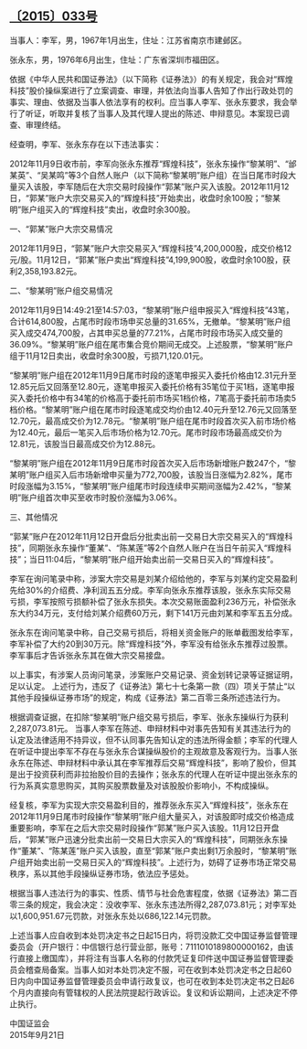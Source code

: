 ## [〔2015〕033号](http://www.csrc.gov.cn/pub/zjhpublic/G00306212/201512/t20151201_287439.htm)


   当事人：李军，男，1967年1月出生，住址：江苏省南京市建邺区。

张永东，男，1976年6月出生，住址：广东省深圳市福田区。

依据《中华人民共和国证券法》（以下简称《证券法》）的有关规定，我会对“辉煌科技”股价操纵案进行了立案调查、审理，并依法向当事人告知了作出行政处罚的事实、理由、依据及当事人依法享有的权利。应当事人李军、张永东要求，我会举行了听证，听取并复核了当事人及其代理人提出的陈述、申辩意见。本案现已调查、审理终结。

经查明，李军、张永东存在以下违法事实：

2012年11月9日收市前，李军向张永东推荐“辉煌科技”，张永东操作“黎某明”、“邰某英”、“吴某鸣”等3个自然人账户（以下简称“黎某明”账户组）在当日尾市时段大量买入该股，李军随后在大宗交易时段操作“郭某”账户买入该股。2012年11月12日，“郭某”账户大宗交易买入的“辉煌科技”开始卖出，收盘时余100股；“黎某明”账户组买入的“辉煌科技”卖出，收盘时余300股。

一、“郭某”账户大宗交易情况

2012年11月9日，“郭某”账户大宗交易买入“辉煌科技”4,200,000股，成交价格12元/股。11月12日，“郭某”账户卖出“辉煌科技”4,199,900股，收盘时余100股，获利2,358,193.82元。

二、“黎某明”账户组交易情况

2012年11月9日14:49:21至14:57:03，“黎某明”账户组申报买入“辉煌科技”43笔，合计614,800股，占尾市时段市场申买总量的31.65%，无撤单。“黎某明”账户组买入成交474,700股，占其申买总量的77.21%，占尾市时段市场买入成交量的36.09%。“黎某明”账户组在尾市集合竞价期间无成交。上述股票，“黎某明”账户组于11月12日卖出，收盘时余300股，亏损71,120.01元。

“黎某明”账户组在2012年11月9日尾市时段的逐笔申报买入委托价格由12.31元升至12.85元后又回落至12.80元，逐笔申报买入委托价格有35笔位于买1档，逐笔申报买入委托价格中有34笔的价格高于委托前市场买1档价格，7笔高于委托前市场卖5档价格。“黎某明”账户组在尾市时段逐笔成交均价由12.40元升至12.76元又回落至12.70元，最高成交价为12.78元。“黎某明”账户组在尾市时段首次买入前市场价格为12.40元，最后一笔买入后市场价格为12.70元。尾市时段市场最高成交价为12.81元，该股当日最高成交价为12.88元。

“黎某明”账户组在2012年11月9日尾市时段首次买入后市场新增账户数247个，“黎某明”账户组买入后市场新增申买量为772,700股，该股当日涨幅为2.82%，尾市时段涨幅为3.15%，“黎某明”账户组尾市时段连续申买期间涨幅为2.42%，“黎某明”账户组首次申买至收市时股价涨幅为3.06%。

三、其他情况

“郭某”账户在2012年11月12日开盘后分批卖出前一交易日大宗交易买入的“辉煌科技”，同期张永东操作“董某”、“陈某莲”等2个自然人账户在当日午前买入“辉煌科技”；当日11:04后，“黎某明”账户组开始卖出前一交易日买入的“辉煌科技”。

李军在询问笔录中称，涉案大宗交易是刘某介绍给他的，李军与刘某约定交易盈利先给30%的介绍费、净利润五五分成。李军向张永东推荐该股，张永东实际交易亏损，李军按照亏损额补偿了张永东损失。本次交易账面盈利236万元，补偿张永东大约34万元，支付给刘某介绍费60万元，剩下141万元由刘某和李军五五分成。

张永东在询问笔录中称，自己交易亏损后，将相关资金账户的账单截图发给李军，李军补偿了大约20到30万元。除“辉煌科技”外，李军没有给张永东推荐过股票。李军事后才告诉张永东其在做大宗交易接盘。

以上事实，有涉案人员询问笔录，涉案账户交易记录、资金划转记录等证据证明，足以认定。
上述行为，违反了《证券法》第七十七条第一款（四）项关于禁止“以其他手段操纵证券市场”的规定，构成《证券法》第二百零三条所述违法行为。

根据调查证据，在扣除“黎某明”账户组交易亏损后，李军、张永东操纵行为获利2,287,073.81元。
当事人李军在陈述、申辩材料中对事先告知有关其违法行为的认定及法律适用不持异议，但不认同事先告知认定的违法所得金额；李军的代理人在听证中提出李军不存在与张永东合谋操纵股价的主观故意及客观行为。当事人张永东在陈述、申辩材料中承认其在李军推荐后交易“辉煌科技”，影响了股价，但其是出于投资获利而非拉抬股价目的去操作；张永东的代理人在听证中提出张永东的行为系真实意思购买，其购买股票数量及对该股股价影响小，不构成操纵。

经复核，李军为实现大宗交易盈利目的，推荐张永东买入“辉煌科技”，张永东在2012年11月9日尾市时段操作“黎某明”账户组大量买入，对该股即时成交价格造成重要影响，李军在之后大宗交易时段操作“郭某”账户买入该股。11月12日开盘后，“郭某”账户迅速分批卖出前一交易日大宗买入的“辉煌科技”，同期张永东操作“董某”、“陈某莲”账户买入该股，直至“郭某”账户卖出剩1万余股时，“黎某明”账户组开始卖出前一交易日买入的“辉煌科技”。上述行为，妨碍了证券市场正常交易秩序，系以其他手段操纵证券市场，依法应予惩处。

根据当事人违法行为的事实、性质、情节与社会危害程度，依据《证券法》第二百零三条的规定，我会决定：没收李军、张永东违法所得2,287,073.81元；对李军处以1,600,951.67元罚款，对张永东处以686,122.14元罚款。

上述当事人应自收到本处罚决定书之日起15日内，将罚没款汇交中国证券监督管理委员会（开户银行：中信银行总行营业部，账号：7111010189800000162，由该行直接上缴国库），并将注有当事人名称的付款凭证复印件送中国证券监督管理委员会稽查局备案。当事人如对本处罚决定不服，可在收到本处罚决定书之日起60日内向中国证券监督管理委员会申请行政复议，也可在收到本处罚决定书之日起6个月内直接向有管辖权的人民法院提起行政诉讼。复议和诉讼期间，上述决定不停止执行。
 
 
 
 
中国证监会      
2015年9月21日    